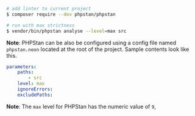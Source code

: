 
```bash
# add linter to current project
$ composer require --dev phpstan/phpstan

# run with max strictness
$ vendor/bin/phpstan analyse --level=max src
```

**Note**: PHPStan can be also be configured using a config file named `phpstan.neon` located at the root of the project. Sample contents look like this.

```yaml
parameters:
    paths:
        - src
    level: max
    ignoreErrors:
    excludePaths:
```

**Note**: The `max` level for PHPStan has the numeric value of `9`,
